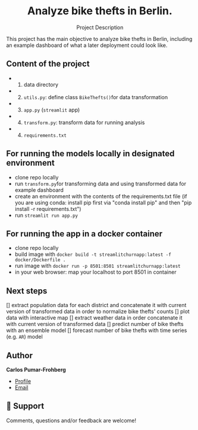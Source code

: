 <h1 align="center">Analyze bike thefts in Berlin.</h1>
<p align="center">Project Description</p>
This project has the main objective to analyze bike thefts in Berlin, including an example dashboard of what a later deployment could look like. 

## Content of the project
* 1. data directory
* 2. `utils.py`: define class `BikeThefts()`for data transformation
* 3. `app.py` (`streamlit` app)
* 4. `transform.py`: transform data for running analysis 
* 4. `requirements.txt`

## For running the models locally in designated environment
- clone repo locally
- run `transform.py`for transforming data and using transformed data for example dashboard
- create an environment with the contents of the requirements.txt file (if you are using conda: install pip first via "conda install pip" and then "pip install -r requirements.txt")
- run `streamlit run app.py`

## For running the app in a docker container
- clone repo locally
- build image with
`docker build -t streamlitchurnapp:latest -f docker/Dockerfile .`
- run image with
`docker run -p 8501:8501 streamlitchurnapp:latest`
- in your web browser: map your localhost to port 8501 in container

## Next steps
[] extract population data for each district and concatenate it with current version of transformed data in order to normalize bike thefts' counts
[] plot data with interactive map
[] extract weather data in order concatenate it with current version of transformed data
[] predict number of bike thefts with an ensemble model
[] forecast number of bike thefts with time series (e.g. `AR`) model

## Author

**Carlos Pumar-Frohberg**

- [Profile](https://github.com/cpumarfrohberg)
- [Email](mailto:cpumarfrohberg@gmail.com?subject=Hi "Hi!")


## 🤝 Support

Comments, questions and/or feedback are welcome!
